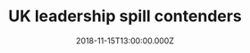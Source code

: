 ---
bylines: "Martin Banks"
capi: ""
date: "2018-11-15T13:00:00.000Z"
description: ""
preview: "https://d2n6ofw4o746cn.cloudfront.net/T3Interactives/2018/1116-uk-leader-spill-contenders/dist/PROD/7fd72060c1ffbe2871fd1783f91bc932.html"
slug: "uk-leadership-spill-contenders"
tech: "vue.js"
thumb: ""
title: "UK leadership spill contenders"
---